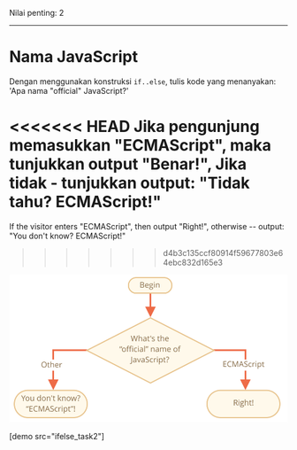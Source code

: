 Nilai penting: 2

---

# Nama JavaScript

Dengan menggunakan konstruksi `if..else`, tulis kode yang menanyakan: 'Apa nama "official" JavaScript?'

<<<<<<< HEAD
Jika pengunjung memasukkan "ECMAScript", maka tunjukkan output "Benar!", Jika tidak - tunjukkan output: "Tidak tahu? ECMAScript!"
=======
If the visitor enters "ECMAScript", then output "Right!", otherwise -- output: "You don't know? ECMAScript!"
>>>>>>> d4b3c135ccf80914f59677803e64ebc832d165e3

![](ifelse_task2.svg)

[demo src="ifelse_task2"]
